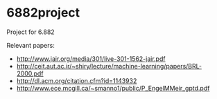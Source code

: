 # 6882project
Project for 6.882

Relevant papers:
* http://www.jair.org/media/301/live-301-1562-jair.pdf
* http://ceit.aut.ac.ir/~shiry/lecture/machine-learning/papers/BRL-2000.pdf
* http://dl.acm.org/citation.cfm?id=1143932
* http://www.ece.mcgill.ca/~smanno1/public/P_EngelMMeir_gptd.pdf
